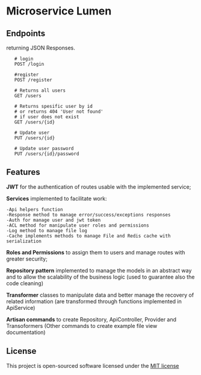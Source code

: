 # Microservice Lumen

## Endpoints

returning JSON Responses.

```
   # login 
   POST /login
   
   #register
   POST /register

   # Returns all users
   GET /users 
   
   # Returns spesific user by id
   # or returns 404 'User not found'
   # if user does not exist
   GET /users/{id}
   
   # Update user
   PUT /users/{id}
   
   # Update user password
   PUT /users/{id}/password
```

## Features 

**JWT** for the authentication of routes usable with the implemented service;

**Services** implemented to facilitate work:

    -Api helpers function
    -Response method to manage error/success/exceptions responses
    -Auth for manage user and jwt token
    -ACL method for manipulate user roles and permissions
    -Log method to manage file log
    -Cache implements methods to manage File and Redis cache with serialization
    
**Roles and Permissions** to assign them to users and manage routes with greater security;

**Repository pattern** implemented to manage the models in an abstract way and to allow the scalability of the business logic (used to guarantee also the code cleaning)

**Transformer** classes to manipulate data and better manage the recovery of related information (are transformed through functions implemented in ApiService)
  
**Artisan commands** to create Repository, ApiController, Provider and Transoformers (Other commands to create example file view documentation)

## License

This project is open-sourced software licensed under the [MIT license](http://opensource.org/licenses/MIT)
